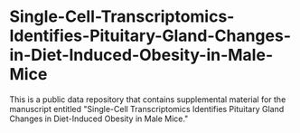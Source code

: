 # Single-Cell-Transcriptomics-Identifies-Pituitary-Gland-Changes-in-Diet-Induced-Obesity-in-Male-Mice
This is a public data repository that contains supplemental material for the manuscript entitled "Single-Cell Transcriptomics Identifies Pituitary Gland Changes in Diet-Induced Obesity in Male Mice."
